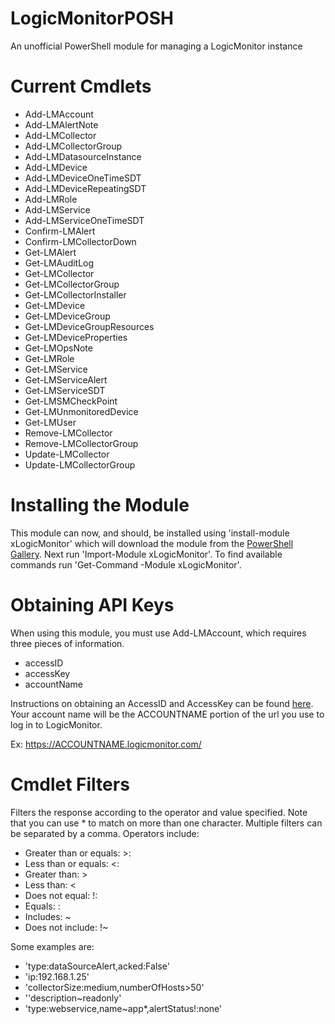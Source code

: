 # LogicMonitorPOSH
An unofficial PowerShell module for managing a LogicMonitor instance

# Current Cmdlets
* Add-LMAccount
* Add-LMAlertNote
* Add-LMCollector
* Add-LMCollectorGroup
* Add-LMDatasourceInstance
* Add-LMDevice
* Add-LMDeviceOneTimeSDT
* Add-LMDeviceRepeatingSDT
* Add-LMRole
* Add-LMService
* Add-LMServiceOneTimeSDT
* Confirm-LMAlert
* Confirm-LMCollectorDown
* Get-LMAlert
* Get-LMAuditLog
* Get-LMCollector
* Get-LMCollectorGroup
* Get-LMCollectorInstaller
* Get-LMDevice
* Get-LMDeviceGroup
* Get-LMDeviceGroupResources
* Get-LMDeviceProperties
* Get-LMOpsNote
* Get-LMRole
* Get-LMService
* Get-LMServiceAlert
* Get-LMServiceSDT
* Get-LMSMCheckPoint
* Get-LMUnmonitoredDevice
* Get-LMUser
* Remove-LMCollector
* Remove-LMCollectorGroup
* Update-LMCollector
* Update-LMCollectorGroup

# Installing the Module
This module can now, and should, be installed using 'install-module xLogicMonitor' which will download the module from the [PowerShell Gallery](https://www.powershellgallery.com/).
Next run 'Import-Module xLogicMonitor'.  To find available commands run 'Get-Command -Module xLogicMonitor'.


# Obtaining API Keys
When using this module, you must use Add-LMAccount, which requires three pieces of information.

* accessID
* accessKey
* accountName

Instructions on obtaining an AccessID and AccessKey can be found [here](https://www.logicmonitor.com/support/settings/users-and-roles/api-tokens/).  Your account name will be the ACCOUNTNAME portion of the url you use to log in to LogicMonitor.

Ex: https://ACCOUNTNAME.logicmonitor.com/


# Cmdlet Filters
Filters the response according to the operator and value specified. Note that you can use * to match on more than one character. Multiple filters can be separated by a comma. Operators include:

* Greater than or equals: >:
* Less than or equals: <:
* Greater than: >
* Less than: <
* Does not equal: !:
* Equals: :
* Includes: ~
* Does not include: !~

Some examples are:

* 'type:dataSourceAlert,acked:False'
* 'ip:192.168.1.25'
* 'collectorSize:medium,numberOfHosts>50'
* ''description~readonly'
* 'type:webservice,name~app*,alertStatus!:none'
